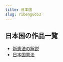 ```yaml
---
title: 日本国
slug: ribenguo53
---
```


## 日本国の作品一覧

- [新憲法の解説](xinxianfanojies-28d)
- [日本国憲法](ribenguoxianfa-a44)
